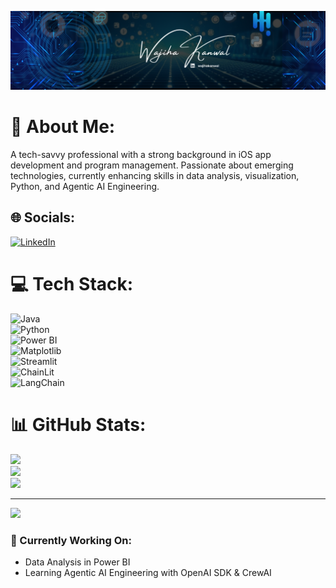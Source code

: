 ![Alt text](cover_pic.png)

# 💫 About Me:
A tech-savvy professional with a strong background in iOS app development and program management. Passionate about emerging technologies, currently enhancing skills in data analysis, visualization, Python, and Agentic AI Engineering.

## 🌐 Socials:
[![LinkedIn](https://img.shields.io/badge/LinkedIn-%230077B5.svg?logo=linkedin&logoColor=white)](https://www.linkedin.com/in/wajihakanwal/)

# 💻 Tech Stack:
![Java](https://img.shields.io/badge/java-%23ED8B00.svg?style=flat&logo=openjdk&logoColor=white)  
![Python](https://img.shields.io/badge/python-3670A0?style=flat&logo=python&logoColor=ffdd54)  
![Power BI](https://img.shields.io/badge/PowerBI-F2C811?style=flat&logo=powerbi&logoColor=black)  
![Matplotlib](https://img.shields.io/badge/Matplotlib-%23ffffff.svg?style=flat&logo=matplotlib&logoColor=black)  
![Streamlit](https://img.shields.io/badge/Streamlit-%23FF4B4B.svg?style=flat&logo=streamlit&logoColor=white)  
![ChainLit](https://img.shields.io/badge/ChainLit-%23000000.svg?style=flat&logo=openai&logoColor=white)  
![LangChain](https://img.shields.io/badge/LangChain-%23000000.svg?style=flat&logo=openai&logoColor=white)  

# 📊 GitHub Stats:
![](https://github-readme-stats.vercel.app/api?username=wajihakanwal&theme=material-palenight&hide_border=false&include_all_commits=false&count_private=false)  
![](https://github-readme-streak-stats.herokuapp.com/?user=wajihakanwal&theme=material-palenight&hide_border=false)  
![](https://github-readme-stats.vercel.app/api/top-langs/?username=wajihakanwal&theme=material-palenight&hide_border=false&include_all_commits=false&count_private=false&layout=compact)  

---
[![](https://visitcount.itsvg.in/api?id=wajihakanwal&icon=0&color=0)](https://visitcount.itsvg.in)

### 🔭 Currently Working On:
- Data Analysis in Power BI  
- Learning Agentic AI Engineering with OpenAI SDK & CrewAI  
